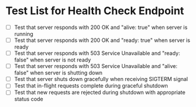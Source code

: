 # Test List for Health Check Endpoint

- [ ] Test that server responds with 200 OK and "alive: true" when server is running
- [ ] Test that server responds with 200 OK and "ready: true" when server is ready
- [ ] Test that server responds with 503 Service Unavailable and "ready: false" when server is not ready
- [ ] Test that server responds with 503 Service Unavailable and "alive: false" when server is shutting down
- [ ] Test that server shuts down gracefully when receiving SIGTERM signal
- [ ] Test that in-flight requests complete during graceful shutdown
- [ ] Test that new requests are rejected during shutdown with appropriate status code
